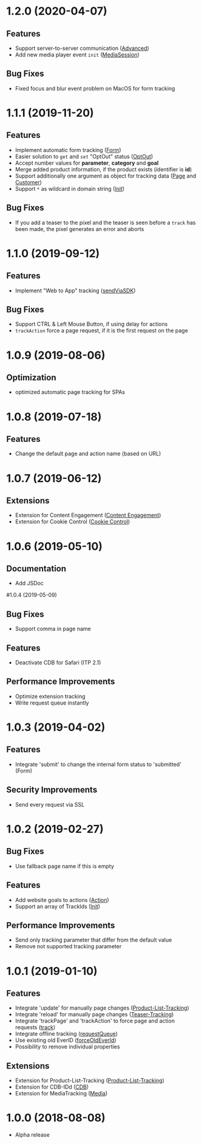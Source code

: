 <a name="1.2.0"></a>
# 1.2.0 (2020-04-07)

## Features
- Support server-to-server communication ([Advanced](https://docs.mapp.com/display/WSPD/advanced))
- Add new media player event `init` ([MediaSession](https://docs.mapp.com/display/WSPD/MediaSession#MediaSession-init))

## Bug Fixes
- Fixed focus and blur event problem on MacOS for form tracking

<a name="1.1.1"></a>
# 1.1.1 (2019-11-20)

## Features

- Implement automatic form tracking ([Form](https://docs.mapp.com/display/WSPD/Form+tracking))
- Easier solution to `get` and `set` "OptOut" status ([OptOut](https://docs.mapp.com/display/WSPD/Utils#Utils-OptOut))
- Accept number values for **parameter**, **category** and **goal**
- Merge added product information, if the product exists (identifier is **id**)
- Support additionally one argument as object for tracking data ([Page](https://docs.mapp.com/display/WSPD/page) and [Customer](https://docs.mapp.com/display/WSPD/customer))
- Support `*` as wildcard in domain string ([Init](https://docs.mapp.com/display/WSPD/init))

## Bug Fixes

- If you add a teaser to the pixel and the teaser is seen before a `track` has been made, the pixel generates an error and aborts

<a name="1.1.0"></a>
# 1.1.0 (2019-09-12)

## Features

- Implement "Web to App" tracking ([sendViaSDK](https://docs.mapp.com/display/WSPD/advanced))

## Bug Fixes

- Support CTRL & Left Mouse Button, if using delay for actions
- `trackAction` force a page request, if it is the first request on the page

<a name="1.0.9"></a>
# 1.0.9 (2019-08-06)

## Optimization

- optimized automatic page tracking for SPAs

<a name="1.0.8"></a>
# 1.0.8 (2019-07-18)

## Features

- Change the default page and action name (based on URL)

<a name="1.0.7"></a>

# 1.0.7 (2019-06-12)

## Extensions

- Extension for Content Engagement ([Content Engagement](https://docs.mapp.com/display/WSPD/Content+Engagement))
- Extension for Cookie Control ([Cookie Control](https://docs.mapp.com/display/WSPD/Cookie+Control))

<a name="1.0.6"></a>
# 1.0.6 (2019-05-10)

## Documentation

- Add JSDoc

<a name="1.0.4"></a>
#1.0.4 (2019-05-09)

## Bug Fixes

- Support comma in page name

## Features

- Deactivate CDB for Safari (ITP 2.1)

## Performance Improvements

- Optimize extension tracking
- Write request queue instantly

<a name="1.0.3"></a>
# 1.0.3 (2019-04-02)

## Features

- Integrate 'submit' to change the internal form status to 'submitted' (Form)

## Security Improvements

- Send every request via SSL

<a name="1.0.2"></a>
# 1.0.2 (2019-02-27)

## Bug Fixes

- Use fallback page name if this is empty

## Features

- Add website goals to actions ([Action](https://docs.mapp.com/display/WSPD/action))
- Support an array of TrackIds ([Init](https://docs.mapp.com/display/WSPD/init))

## Performance Improvements

- Send only tracking parameter that differ from the default value
- Remove not supported tracking parameter

<a name="1.0.1"></a>
# 1.0.1 (2019-01-10)

## Features

- Integrate 'update' for manually page changes ([Product-List-Tracking](https://docs.mapp.com/display/WSPD/Product+List+Tracking))
- Integrate 'reload' for manually page changes ([Teaser-Tracking](https://docs.mapp.com/display/WSPD/Teaser+Tracking))
- Integrate 'trackPage' and 'trackAction' to force page and action requests ([track](https://docs.mapp.com/display/WSPD/track))
- Integrate offline tracking ([requestQueue](https://docs.mapp.com/display/WSPD/advanced))
- Use existing old EverID ([forceOldEverId](https://docs.mapp.com/display/WSPD/advanced))
- Possibility to remove individual properties

## Extensions

- Extension for Product-List-Tracking ([Product-List-Tracking](https://docs.mapp.com/display/WSPD/Product+List+Tracking))
- Extension for CDB-IDd ([CDB](https://docs.mapp.com/display/WSPD/Cross+Device+Bridge))
- Extension for MediaTracking ([Media](https://docs.mapp.com/display/WSPD/Media+Tracking))

<a name="1.0.0"></a>
# 1.0.0 (2018-08-08)

- Alpha release
